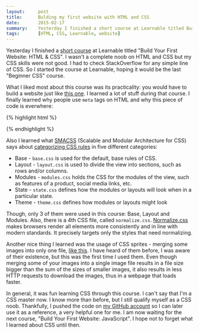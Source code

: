 ```yaml
---
layout:     post
title:      Bulding my first website with HTML and CSS
date:       2015-02-17
summary:    Yesterday I finished a short course at Learnable titled Build Your First Website - HTML & CSS
tags:       [HTML, CSS, Learnable, website]
---
```


<p>
Yesterday I finished a <a href="http://goo.gl/6PuJD4" target="_blank">short course</a> at Learnable titled "Build Your First Website: HTML & CSS". I wasn't a complete noob on HTML and CSS but my CSS skills were not good. I had to check StackOverflow for any simple line of CSS. So I started the course at Learnable, hoping it would be the last "Beginner CSS" course.
</p>

What I liked most about this course was its practicality: you would have to build a website just like <a href="http://www.buildyourfirst.website/#" target="_blank">this one</a>. I learned a lot of stuff during that course. I finally learned why people use `meta` tags on HTML and why this piece of code is everwhere:

{% highlight html %}
<!-- [if il IE 9]>
  <script src="assets/js/html5.js"></script>
  <script src="assets/js/respond.js"></script>
<![endif]-->
{% endhighlight %}

Also I learned what <a href="https://smacss.com/" target="_blank">SMACSS</a> (Scalable and Modular Architecture for CSS) says about <a href="https://smacss.com/book/categorizing" target="_blank">categorizing CSS rules</a> in five different categories:

<ul>
<li>Base - <code>base.css</code> is used for the default, base rules of CSS.</li>
<li>Layout - <code>layout.css</code> is used to divide the view into sections, such as rows and/or columns.</li>
<li>Modules - <code>modules.css</code> holds the CSS for the modules of the view, such as features of a product, social media links, etc.</li>
<li>State - <code>state.css</code> defines how the modules or layouts will look when in a particular state.</li>
<li>Theme - <code>theme.css</code> defines how modules or layouts might look</li>
</ul>

Though, only 3 of them were used in this course: Base, Layout and Modules. Also, there is a 4th CSS file, called `normalize.css`. <a href="http://necolas.github.io/normalize.css/" target="_blank">Normalize.css</a> makes browsers render all elements more consistently and in line with modern standards. It precisely targets only the styles that need normalizing.

Another nice thing I learned was the usage of CSS sprites - merging some images into only one file, <a href="https://github.com/aziflaj/first-website-html-css/blob/master/assets/img/icon-sprite.png" target="_blank">like this</a>. I have heard of them before, I was aware of their existence, but this was the first time I used them. Even though merging some of your images into a single image file results in a file size bigger than the sum of the sizes of smaller images, it also results in less HTTP requests to download the images, thus in a webpage that loads faster.

In general, it was fun learning CSS through this course. I can't say that I'm a CSS master now. I know more than before, but I still qualify myself as a CSS noob. Thankfully, I pushed the code on <a href="https://github.com/aziflaj/first-website-html-css" target="_blank">my GitHub account</a> so I can later use it as a reference, a very helpful one for me. I am now waiting for the next course, "Build Your First Website: JavaScript". I hope not to forget what I learned about CSS until then.
